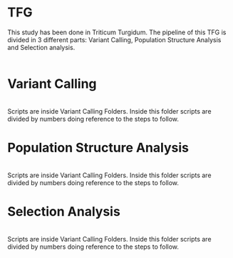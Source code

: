 # TFG
This study has been done in Triticum Turgidum. The pipeline of this TFG is divided in 3 different parts: Variant Calling,  Population Structure Analysis and Selection analysis. 
<br>
<br> 
<h1> Variant Calling </h1>
<br> 
Scripts are inside Variant Calling Folders. Inside this folder scripts are divided by numbers doing reference to the steps to follow. 
<br>
<h1> Population Structure Analysis </h1>
<br> 
Scripts are inside Variant Calling Folders. Inside this folder scripts are divided by numbers doing reference to the steps to follow. 
<br>
<h1>Selection Analysis </h1>
<br>
Scripts are inside Variant Calling Folders. Inside this folder scripts are divided by numbers doing reference to the steps to follow. 
<br>
